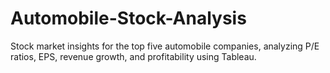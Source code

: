 # Automobile-Stock-Analysis
Stock market insights for the top five automobile companies, analyzing P/E ratios, EPS, revenue growth, and profitability using Tableau.
